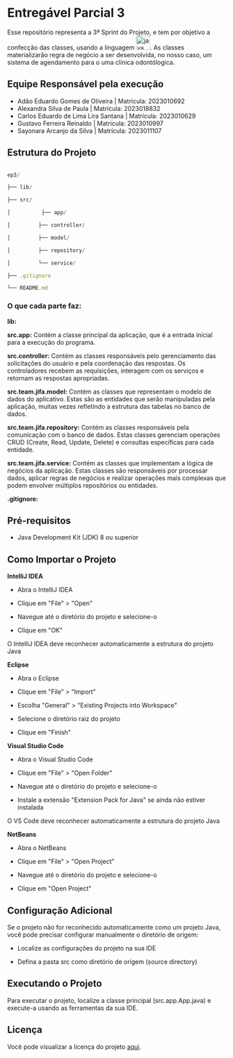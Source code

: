 
# Entregável Parcial 3

Esse repositório representa a 3ª Sprint do Projeto, e tem por objetivo a confecção das classes, usando a linguagem [<a href="https://emoji.gg/emoji/java"><img src="https://cdn3.emoji.gg/emojis/java.png" width="32px" height="32px" alt="java"></a>](https://emoji.gg/emoji/java). As classes materializarão regra de negócio a ser desenvolvida, no nosso caso, um sistema de agendamento para o uma clínica odontólogica.

## Equipe Responsável pela execução

- Adão Eduardo Gomes de Oliveira | Matricula: 2023010692
- Alexandra Silva de Paula | Matrícula: 2023018832
- Carlos Eduardo de Lima Lira Santana | Matrícula: 2023010629
- Gustavo Ferreira Reinaldo | Matricula: 2023010997
- Sayonara Arcanjo da Silva | Matrícula: 2023011107

## Estrutura do Projeto

  

```js

ep3/

├── lib/

├── src/

│          ├── app/

│         ├── controller/

│         ├── model/

│         ├── repository/

│         └── service/

├── .gitignore

└── README.md

```
### O que cada parte faz:

**lib:**

**src.app:** Contém a classe principal da aplicação, que é a entrada inicial para a execução do programa.

**src.controller:** Contém as classes responsáveis pelo gerenciamento das solicitações do usuário e pela coordenação das respostas. Os controladores recebem as requisições, interagem com os serviços e retornam as respostas apropriadas.

**src.team.jifa.model:** Contém as classes que representam o modelo de dados do aplicativo. Estas são as entidades que serão manipuladas pela aplicação, muitas vezes refletindo a estrutura das tabelas no banco de dados.

**src.team.jifa.repository:** Contém as classes responsáveis pela comunicação com o banco de dados. Estas classes gerenciam operações CRUD (Create, Read, Update, Delete) e consultas específicas para cada entidade.

**src.team.jifa.service:** Contém as classes que implementam a lógica de negócios da aplicação. Estas classes são responsáveis por processar dados, aplicar regras de negócios e realizar operações mais complexas que podem envolver múltiplos repositórios ou entidades.

**.gitignore:**
  

## Pré-requisitos

  

- Java Development Kit (JDK) 8 ou superior

  

## Como Importar o Projeto

**IntelliJ IDEA**
  

 - Abra o IntelliJ IDEA
   
 - Clique em "File" > "Open"
   
  - Navegue até o diretório do projeto e selecione-o
   
  - Clique em "OK"
   
   O IntelliJ IDEA deve reconhecer automaticamente a estrutura do
   projeto Java

**Eclipse**

- Abra o Eclipse

- Clique em "File" > "Import"

- Escolha "General" > "Existing Projects into Workspace"

- Selecione o diretório raiz do projeto

- Clique em "Finish"

  

**Visual Studio Code**

- Abra o Visual Studio Code

- Clique em "File" > "Open Folder"

- Navegue até o diretório do projeto e selecione-o

- Instale a extensão "Extension Pack for Java" se ainda não estiver instalada

O VS Code deve reconhecer automaticamente a estrutura do projeto Java

  

**NetBeans**

- Abra o NetBeans

- Clique em "File" > "Open Project"

- Navegue até o diretório do projeto e selecione-o

- Clique em "Open Project"

  

## Configuração Adicional

Se o projeto não for reconhecido automaticamente como um projeto Java, você pode precisar configurar manualmente o diretório de origem:

  - Localize as configurações do projeto na sua IDE

- Defina a pasta src como diretório de origem (source directory)

  

## Executando o Projeto

Para executar o projeto, localize a classe principal (src.app.App.java) e execute-a usando as ferramentas da sua IDE.



## Licença

Você pode visualizar a licença do projeto [aqui](LICENSE.txt).